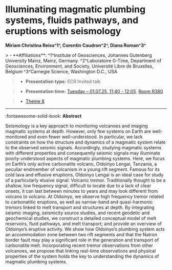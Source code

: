 # Illuminating magmatic plumbing systems, fluids pathways, and eruptions with seismology

**Miriam Christina Reiss^1^, Corentin Caudron^2^, Diana Roman^3^**

<!-- more -->> - **Affiliations**: ^1^Institute of Geosciences, Johannes Gutenberg University Mainz, Mainz, Germany. ^2^Laboratoire G-Time, Department of Geosciences, Environment, and Society, Université Libre de Bruxelles, Belgium ^3^Carnegie Science, Washington D.C., USA

> - **Presentation type:** ECR Invited talk

> - **Presentation time:** [Tuesday – 01.07.25, 11:40 - 12:05](../keynotes.md#tuesday-1st-of-july), [Room R380](../maps_venue.md#__tabbed_1_1)

> - [Theme 8](../theme8.md)

--- 

:fontawesome-solid-book: **Abstract**

Seismology is  a key approach to monitoring volcanoes and imaging magmatic systems at depth. However, only few systems on Earth are well-monitored and even fewer well-understood. In particular, we lack constraints on how the structure and dynamics of a magmatic system relate to the observed seismic signals. Accordingly, studying magmatic systems with different properties and consequently seismic signals may illuminate poorly-understood aspects of magmatic plumbing systems. Here, we focus on Earth’s only active carbonatite volcano, Oldoinyo Lengai, Tanzania, a peculiar endmember of volcanism in a young rift segment.
Famous for its cold lava and effusive eruptions, Oldoinyo Lengai is an ideal case for study of a particularly elusive signal: Volcanic tremor. Traditionally thought to be a shallow, low frequency signal, difficult to locate due to a lack of clear onsets, it can last between minutes to years and may look different from volcano to volcano. At Oldoinyo, we observe high frequency tremor related to carbonatitic eruptions, as well as narrow-band and quasi-harmonic tremors  linked to melt transport and structures at depth. By integrating seismic imaging, seismicity source studies, and recent geodetic and geochemical studies, we construct a  detailed conceptual model of melt reservoirs, fluid pathways, and melt transport; and provide an overview of Oldoinyo’s eruptive activity. We show how Oldoinyo’s plumbing system acts an accommodation zone between two rift segments and that the Natron border fault may play a significant role in the generation and transport of carbonatite melt.
Incorporating recent tremor observations from other volcanoes, we propose that linking real-time observations and physical properties of the system holds the key to understanding the dynamics of magmatic plumbing systems.
 
